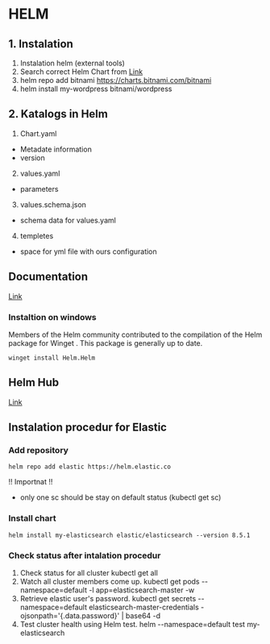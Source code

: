 # HELM

## 1. Instalation

1) Instalation helm (external tools)
2) Search correct Helm Chart from [Link](https://artifacthub.io/)
3) helm repo add bitnami https://charts.bitnami.com/bitnami
4) helm install my-wordpress bitnami/wordpress

## 2. Katalogs in Helm

1) Chart.yaml
- Metadate information
- version

2) values.yaml
- parameters

3) values.schema.json
- schema data for values.yaml

4) templetes
- space for yml file with ours configuration

## Documentation

[Link](https://helm.sh/docs/intro/install/)

### Instaltion on windows

Members of the Helm community contributed to the compilation of the Helm package for Winget . This package is generally up to date.

``winget install Helm.Helm``

## Helm Hub

[Link](https://artifacthub.io/)

## Instalation procedur for Elastic

### Add repository

``helm repo add elastic https://helm.elastic.co``

!! Importnat !!
- only one sc should be stay on default status (kubectl get sc)

### Install chart

``helm install my-elasticsearch elastic/elasticsearch --version 8.5.1``

### Check status after intalation procedur
1. Check status for all cluster
  kubectl get all
2. Watch all cluster members come up.
  kubectl get pods --namespace=default -l app=elasticsearch-master -w
3. Retrieve elastic user's password.
  kubectl get secrets --namespace=default elasticsearch-master-credentials -ojsonpath='{.data.password}' | base64 -d
4. Test cluster health using Helm test.
  helm --namespace=default test my-elasticsearch